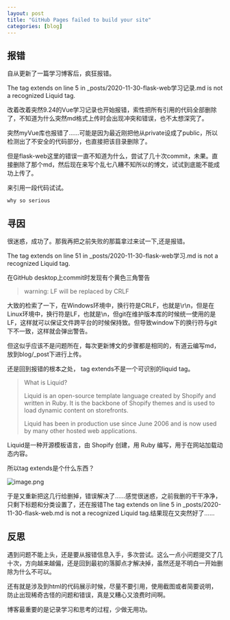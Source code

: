 ```yaml
---
layout: post
title: "GitHub Pages failed to build your site"
categories: [blog]
---
```


## 报错
自从更新了一篇学习博客后，疯狂报错。  

The tag extends on line 5 in _posts/2020-11-30-flask-web学习记录.md is not a recognized Liquid tag.  

改着改着突然9.24的Vue学习记录也开始报错，索性把所有引用的代码全部删除了，不知道为什么突然md格式上传时会出现冲突和错误，也不太想深究了。  

突然myVue库也报错了……可能是因为最近刚把他从private设成了public，所以检测出了不安全的代码部分，也直接把该目录删除了。  

但是flask-web这里的错误一直不知道为什么，尝试了几十次commit，未果。直接删除了那个md，然后现在来写个乱七八糟不知所以的博文，试试到底能不能成功上传了。

来引用一段代码试试。

    why so serious


## 寻因


很迷惑，成功了。那我再把之前失败的那篇拿过来试一下,还是报错。

The tag extends on line 51 in _posts/2020-11-30-flask-web学习.md is not a recognized Liquid tag.

在GitHub desktop上commit时发现有个黄色三角警告

> warning: LF will be replaced by CRLF

大致的检索了一下，在Windows环境中，换行符是CRLF，也就是\r\n，但是在Linux环境中，换行符是LF，也就是\n，但git在维护版本库的时候统一使用的是LF，这样就可以保证文件跨平台的时候保持致。但导致window下的换行符与git下不一致，这样就会弹出警告。

但这似乎应该不是问题所在，每次更新博文的步骤都是相同的，有道云编写md，放到blog/_post下进行上传。

还是回到报错的根本之处， tag extends不是一个可识别的liquid tag。

> What is Liquid?
> 
> Liquid is an open-source template language created by Shopify and written in Ruby. 
> It is the backbone of Shopify themes and is used to load dynamic content on storefronts.
> 
> Liquid has been in production use since June 2006 and is now used by many other hosted web applications.

Liquid是一种开源模板语言，由 Shopify 创建，用 Ruby 编写，用于在网站加载动态内容。

所以tag extends是个什么东西？

![image.png](https://i.loli.net/2020/12/01/jwkmual7dRICisg.png)

于是又重新把这几行给删掉，错误解决了……感觉很迷惑，之前我删的干干净净，只剩下标题和分类设置了，还在报错The tag extends on line 5 in _posts/2020-11-30-flask-web.md is not a recognized Liquid tag.结果现在又突然好了……  


## 反思

遇到问题不能上头，还是要从报错信息入手，多次尝试。这么一点小问题提交了几十次，方向越来越偏，还是回到最初的落脚点才解决掉，虽然还是不明白一开始删除为什么不可以。  

还有就是涉及到html的代码展示时候，尽量不要引用，使用截图或者简要说明，防止出现稀奇古怪的问题和错误，真是又糟心又浪费时间啊。

博客最重要的是记录学习和思考的过程，少做无用功。
